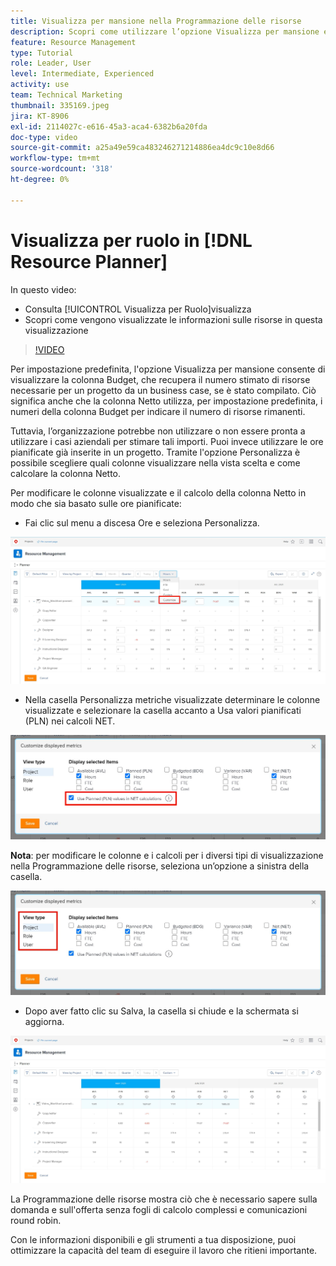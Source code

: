 ```yaml
---
title: Visualizza per mansione nella Programmazione delle risorse
description: Scopri come utilizzare l’opzione Visualizza per mansione e come vengono visualizzate le informazioni sulle risorse in questa visualizzazione.
feature: Resource Management
type: Tutorial
role: Leader, User
level: Intermediate, Experienced
activity: use
team: Technical Marketing
thumbnail: 335169.jpeg
jira: KT-8906
exl-id: 2114027c-e616-45a3-aca4-6382b6a20fda
doc-type: video
source-git-commit: a25a49e59ca483246271214886ea4dc9c10e8d66
workflow-type: tm+mt
source-wordcount: '318'
ht-degree: 0%

---
```


# Visualizza per ruolo in [!DNL Resource Planner]

In questo video:

* Consulta [!UICONTROL Visualizza per Ruolo]visualizza
* Scopri come vengono visualizzate le informazioni sulle risorse in questa visualizzazione


>[!VIDEO](https://video.tv.adobe.com/v/335169/?quality=12&learn=on)

Per impostazione predefinita, l&#39;opzione Visualizza per mansione consente di visualizzare la colonna Budget, che recupera il numero stimato di risorse necessarie per un progetto da un business case, se è stato compilato. Ciò significa anche che la colonna Netto utilizza, per impostazione predefinita, i numeri della colonna Budget per indicare il numero di risorse rimanenti.

Tuttavia, l’organizzazione potrebbe non utilizzare o non essere pronta a utilizzare i casi aziendali per stimare tali importi. Puoi invece utilizzare le ore pianificate già inserite in un progetto. Tramite l&#39;opzione Personalizza è possibile scegliere quali colonne visualizzare nella vista scelta e come calcolare la colonna Netto.

Per modificare le colonne visualizzate e il calcolo della colonna Netto in modo che sia basato sulle ore pianificate:

* Fai clic sul menu a discesa Ore e seleziona Personalizza.

![Opzione Personalizza nel menu a discesa](assets/NetHours01.png)

* Nella casella Personalizza metriche visualizzate determinare le colonne visualizzate e selezionare la casella accanto a Usa valori pianificati (PLN) nei calcoli NET.

![Usa valori pianificati nell&#39;opzione Calcoli NETTI](assets/NetHours02.png)

**Nota**: per modificare le colonne e i calcoli per i diversi tipi di visualizzazione nella Programmazione delle risorse, seleziona un’opzione a sinistra della casella.

![Opzioni tipo di visualizzazione](assets/NetHours03.jpg)

* Dopo aver fatto clic su Salva, la casella si chiude e la schermata si aggiorna.

![Strumento Pianificazione risorse](assets/NetHours04.jpg)

La Programmazione delle risorse mostra ciò che è necessario sapere sulla domanda e sull&#39;offerta senza fogli di calcolo complessi e comunicazioni round robin.

Con le informazioni disponibili e gli strumenti a tua disposizione, puoi ottimizzare la capacità del team di eseguire il lavoro che ritieni importante.
